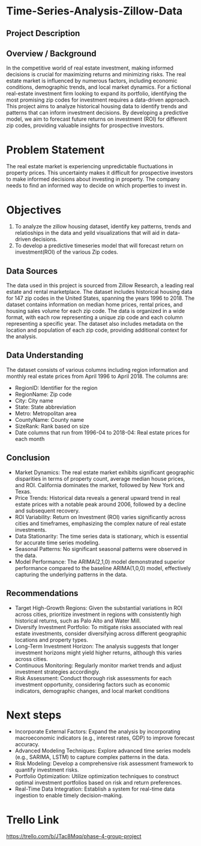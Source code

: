 # Time-Series-Analysis-Zillow-Data

## Project Description
## Overview / Background 
In the competitive world of real estate investment, making informed decisions is crucial for maximizing returns and minimizing risks. The real estate market is influenced by numerous factors, including economic conditions, demographic trends, and local market dynamics. For a fictional real-estate investment firm looking to expand its portfolio, identifying the most promising zip codes for investment requires a data-driven approach. This project aims to analyze historical housing data to identify trends and patterns that can inform investment decisions. By developing a predictive model, we aim to forecast future returns on investment (ROI) for different zip codes, providing valuable insights for prospective investors.

# Problem Statement
The real estate market is experiencing unpredictable fluctuations in property prices. This uncertainty makes it difficult for prospective investors to make informed decisions about investing in property. The company needs to find an informed way to decide on which properties to invest in.

# Objectives

1. To analyze the zillow housing dataset, identify key patterns, trends and relatioships in the data and yeild visualizations that will aid in data-driven decisions.
2. To develop a predictive timeseries model that will forecast return on investment(ROI) of the various Zip codes.

## Data Sources
The data used in this project is sourced from Zillow Research, a leading real estate and rental marketplace. The dataset includes historical housing data for 147 zip codes in the United States, spanning the years 1996 to 2018. The dataset contains information on median home prices, rental prices, and housing sales volume for each zip code. The data is organized in a wide format, with each row representing a unique zip code and each column representing a specific year. The dataset also includes metadata on the location and population of each zip code, providing additional context for the analysis.

## Data Understanding
The dataset consists of various columns including region information and monthly real estate prices from April 1996 to April 2018. 
The columns are:
- RegionID: Identifier for the region
- RegionName: Zip code
- City: City name
- State: State abbreviation
- Metro: Metropolitan area
- CountyName: County name
- SizeRank: Rank based on size
- Date columns that run from  1996-04 to 2018-04: Real estate prices for each month


## Conclusion
* Market Dynamics: The real estate market exhibits significant geographic disparities in terms of property count, average median house prices, and ROI. California dominates the market, followed by New York and Texas.
* Price Trends: Historical data reveals a general upward trend in real estate prices with a notable peak around 2006, followed by a decline and subsequent recovery.
* ROI Variability: Return on Investment (ROI) varies significantly across cities and timeframes, emphasizing the complex nature of real estate investments. 
* Data Stationarity: The time series data is stationary, which is essential for accurate time series modeling.
* Seasonal Patterns: No significant seasonal patterns were observed in the data.
* Model Performance: The ARIMA(2,1,0) model demonstrated superior performance compared to the baseline ARIMA(1,0,0) model, effectively capturing the underlying patterns in the data.

## Recommendations
* Target High-Growth Regions: Given the substantial variations in ROI across cities, prioritize investment in regions with consistently high historical returns, such as Palo Alto and Water Mill.
* Diversify Investment Portfolio: To mitigate risks associated with real estate investments, consider diversifying across different geographic locations and property types.
* Long-Term Investment Horizon: The analysis suggests that longer investment horizons might yield higher returns, although this varies across cities.
* Continuous Monitoring: Regularly monitor market trends and adjust investment strategies accordingly.
* Risk Assessment: Conduct thorough risk assessments for each investment opportunity, considering factors such as economic indicators, demographic changes, and local market conditions

# Next steps
* Incorporate External Factors: Expand the analysis by incorporating macroeconomic indicators (e.g., interest rates, GDP) to improve forecast accuracy.
* Advanced Modeling Techniques: Explore advanced time series models (e.g., SARIMA, LSTM) to capture complex patterns in the data.
* Risk Modeling: Develop a comprehensive risk assessment framework to quantify investment risks.
* Portfolio Optimization: Utilize optimization techniques to construct optimal investment portfolios based on risk and return preferences.
* Real-Time Data Integration: Establish a system for real-time data ingestion to enable timely decision-making.

# Trello Link
https://trello.com/b/JTac8Mqq/phase-4-group-project
